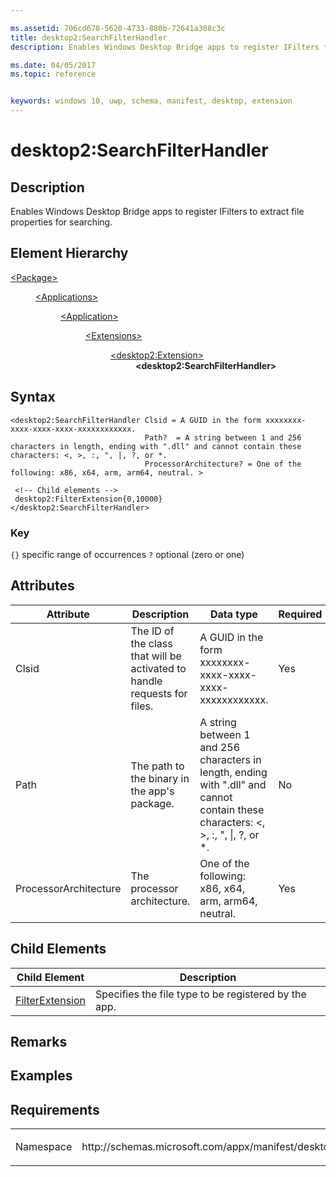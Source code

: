 ```yaml
---

ms.assetid: 706cd678-5620-4733-880b-72641a308c3c
title: desktop2:SearchFilterHandler
description: Enables Windows Desktop Bridge apps to register IFilters to extract file properties for searching.

ms.date: 04/05/2017
ms.topic: reference


keywords: windows 10, uwp, schema, manifest, desktop, extension 
---
```


# desktop2:SearchFilterHandler


## Description
Enables Windows Desktop Bridge apps to register IFilters to extract file properties for searching.

## Element Hierarchy
<dl>
<dt><a href="element-package.md">&lt;Package&gt;</a></dt>
<dd>
<dl>
<dt><a href="element-applications.md">&lt;Applications&gt;</a></dt>
<dd>
<dl>
<dt><a href="element-application.md">&lt;Application&gt;</a></dt>
<dd>
<dl>
<dt><a href="element-1-extensions.md">&lt;Extensions&gt;</a></dt>
<dd>
<dl>
<dt><a href="element-desktop2-extension.md">&lt;desktop2:Extension&gt;</a></dt>
<dd><b>&lt;desktop2:SearchFilterHandler&gt;</b></dd>
</dl>
</dd>
</dl>
</dd>
</dl>
</dd>
</dl>
</dd>
</dl>

## Syntax
```syntax
<desktop2:SearchFilterHandler Clsid = A GUID in the form xxxxxxxx-xxxx-xxxx-xxxx-xxxxxxxxxxxx.
                              Path?  = A string between 1 and 256 characters in length, ending with ".dll" and cannot contain these characters: <, >, :, ", |, ?, or *.
                              ProcessorArchitecture? = One of the following: x86, x64, arm, arm64, neutral. >

 <!-- Child elements -->
 desktop2:FilterExtension{0,10000}
</desktop2:SearchFilterHandler>
```

### Key
`{}` specific range of occurrences
`?` optional (zero or one)

## Attributes
| Attribute | Description | Data type | Required |
|-----------|-------------|-----------|----------|
| Clsid | The ID of the class that will be activated to handle requests for files. | A GUID in the form xxxxxxxx-xxxx-xxxx-xxxx-xxxxxxxxxxxx. | Yes |
| Path | The path to the binary in the app's package. | A string between 1 and 256 characters in length, ending with ".dll" and cannot contain these characters: &lt;, &gt;, :, ", &#124;, ?, or *. | No |
| ProcessorArchitecture | The processor architecture. | One of the following: x86, x64, arm, arm64, neutral. | Yes |

## Child Elements

| Child Element | Description |
|---------------|-------------|
| [FilterExtension](element-desktop2-FilterExtension.md) | Specifies the file type to be registered by the app. |

## Remarks

## Examples

## Requirements

<table>
<colgroup>
<col width="50%" />
<col width="50%" />
</colgroup>
<tbody>
<tr class="odd">
<td><p>Namespace</p></td>
<td><p>http://schemas.microsoft.com/appx/manifest/desktop/windows10/2</p></td>
</tr>
</tbody>
</table>